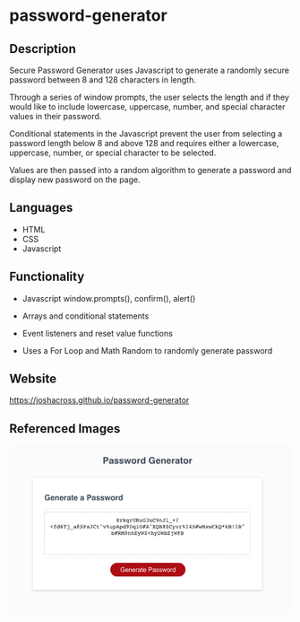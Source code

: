 # password-generator

## Description
Secure Password Generator uses Javascript to generate a randomly secure password between 8 and 128 characters in length. 

Through a series of window prompts, the user selects the length and if they would like to include lowercase, uppercase, number, and special character values in their password. 

Conditional statements in the Javascript prevent the user from selecting a password length below 8 and above 128 and requires either a lowercase, uppercase, number, or special character to be selected. 

Values are then passed into a random algorithm to generate a password and display new password on the page. 

## Languages
* HTML
* CSS
* Javascript

## Functionality

* Javascript window.prompts(), confirm(), alert()

* Arrays and conditional statements

* Event listeners and reset value functions

* Uses a For Loop and Math Random to randomly generate password

## Website
https://joshacross.github.io/password-generator

## Referenced Images
<img src="./assets/images/password-generator.png" alt="referenced image of secure-password generator application in the browser">